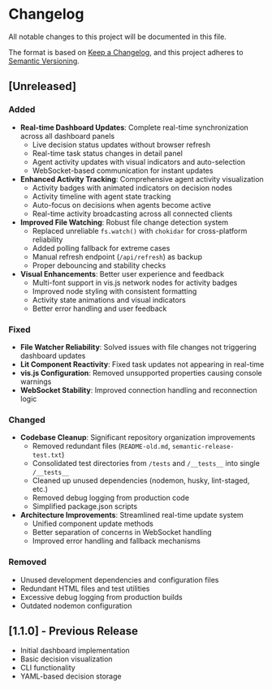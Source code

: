 # Changelog

All notable changes to this project will be documented in this file.

The format is based on [Keep a Changelog](https://keepachangelog.com/en/1.0.0/),
and this project adheres to [Semantic Versioning](https://semver.org/spec/v2.0.0.html).

## [Unreleased]

### Added
- **Real-time Dashboard Updates**: Complete real-time synchronization across all dashboard panels
  - Live decision status updates without browser refresh
  - Real-time task status changes in detail panel
  - Agent activity updates with visual indicators and auto-selection
  - WebSocket-based communication for instant updates
- **Enhanced Activity Tracking**: Comprehensive agent activity visualization
  - Activity badges with animated indicators on decision nodes
  - Activity timeline with agent state tracking
  - Auto-focus on decisions when agents become active
  - Real-time activity broadcasting across all connected clients
- **Improved File Watching**: Robust file change detection system
  - Replaced unreliable `fs.watch()` with `chokidar` for cross-platform reliability
  - Added polling fallback for extreme cases
  - Manual refresh endpoint (`/api/refresh`) as backup
  - Proper debouncing and stability checks
- **Visual Enhancements**: Better user experience and feedback
  - Multi-font support in vis.js network nodes for activity badges
  - Improved node styling with consistent formatting
  - Activity state animations and visual indicators
  - Better error handling and user feedback

### Fixed
- **File Watcher Reliability**: Solved issues with file changes not triggering dashboard updates
- **Lit Component Reactivity**: Fixed task updates not appearing in real-time
- **vis.js Configuration**: Removed unsupported properties causing console warnings
- **WebSocket Stability**: Improved connection handling and reconnection logic

### Changed
- **Codebase Cleanup**: Significant repository organization improvements
  - Removed redundant files (`README-old.md`, `semantic-release-test.txt`)
  - Consolidated test directories from `/tests` and `/__tests__` into single `/__tests__`
  - Cleaned up unused dependencies (nodemon, husky, lint-staged, etc.)
  - Removed debug logging from production code
  - Simplified package.json scripts
- **Architecture Improvements**: Streamlined real-time update system
  - Unified component update methods
  - Better separation of concerns in WebSocket handling
  - Improved error handling and fallback mechanisms

### Removed
- Unused development dependencies and configuration files
- Redundant HTML files and test utilities
- Excessive debug logging from production builds
- Outdated nodemon configuration

## [1.1.0] - Previous Release
- Initial dashboard implementation
- Basic decision visualization
- CLI functionality
- YAML-based decision storage